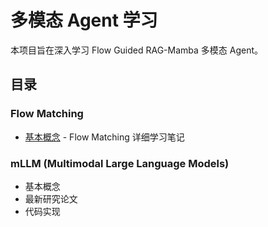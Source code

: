 # 多模态 Agent 学习

本项目旨在深入学习 Flow Guided RAG-Mamba 多模态 Agent。

## 目录

### Flow Matching
- [基本概念](./Flow%20Matching/Flow%20Matching的基本概念.md) - Flow Matching 详细学习笔记

### mLLM (Multimodal Large Language Models)
- 基本概念
- 最新研究论文 
- 代码实现
